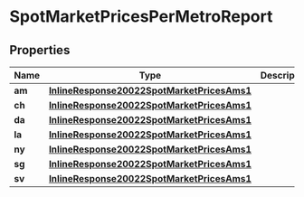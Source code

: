 
# SpotMarketPricesPerMetroReport

## Properties
Name | Type | Description | Notes
------------ | ------------- | ------------- | -------------
**am** | [**InlineResponse20022SpotMarketPricesAms1**](InlineResponse20022SpotMarketPricesAms1.md) |  |  [optional]
**ch** | [**InlineResponse20022SpotMarketPricesAms1**](InlineResponse20022SpotMarketPricesAms1.md) |  |  [optional]
**da** | [**InlineResponse20022SpotMarketPricesAms1**](InlineResponse20022SpotMarketPricesAms1.md) |  |  [optional]
**la** | [**InlineResponse20022SpotMarketPricesAms1**](InlineResponse20022SpotMarketPricesAms1.md) |  |  [optional]
**ny** | [**InlineResponse20022SpotMarketPricesAms1**](InlineResponse20022SpotMarketPricesAms1.md) |  |  [optional]
**sg** | [**InlineResponse20022SpotMarketPricesAms1**](InlineResponse20022SpotMarketPricesAms1.md) |  |  [optional]
**sv** | [**InlineResponse20022SpotMarketPricesAms1**](InlineResponse20022SpotMarketPricesAms1.md) |  |  [optional]



